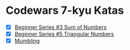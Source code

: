 # Codewars 7-kyu Katas


- [x] [Beginner Series #3 Sum of Numbers](./beginner_series-3_sum_of_numbers)
- [x] [Beginner Series #5 Triangular Numbers](./beginner_series-5_triangular_numbers)
- [x] [Mumbling](./mumbling)
